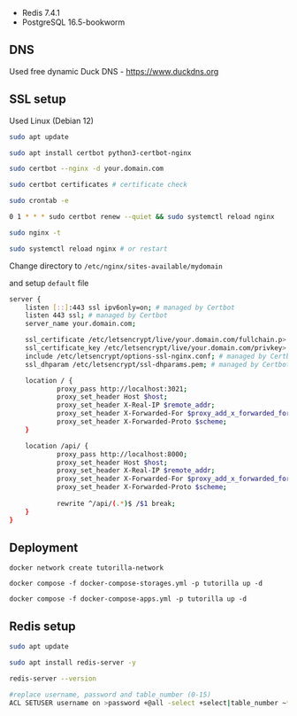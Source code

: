 

* Redis 7.4.1
* PostgreSQL 16.5-bookworm

## DNS

Used free dynamic Duck DNS - https://www.duckdns.org

## SSL setup

Used Linux (Debian 12)

```sh
sudo apt update

sudo apt install certbot python3-certbot-nginx

sudo certbot --nginx -d your.domain.com

sudo certbot certificates # certificate check

```

```sh
sudo crontab -e

0 1 * * * sudo certbot renew --quiet && sudo systemctl reload nginx

sudo nginx -t

sudo systemctl reload nginx # or restart
```

Change directory to `/etc/nginx/sites-available/mydomain`

and setup `default` file
```sh
server {
    listen [::]:443 ssl ipv6only=on; # managed by Certbot
    listen 443 ssl; # managed by Certbot
    server_name your.domain.com;

    ssl_certificate /etc/letsencrypt/live/your.domain.com/fullchain.p>
    ssl_certificate_key /etc/letsencrypt/live/your.domain.com/privkey>
    include /etc/letsencrypt/options-ssl-nginx.conf; # managed by Certbot
    ssl_dhparam /etc/letsencrypt/ssl-dhparams.pem; # managed by Certbot

    location / {
            proxy_pass http://localhost:3021;
            proxy_set_header Host $host;
            proxy_set_header X-Real-IP $remote_addr;
            proxy_set_header X-Forwarded-For $proxy_add_x_forwarded_for;
            proxy_set_header X-Forwarded-Proto $scheme;
    }

    location /api/ {
            proxy_pass http://localhost:8000;
            proxy_set_header Host $host;
            proxy_set_header X-Real-IP $remote_addr;
            proxy_set_header X-Forwarded-For $proxy_add_x_forwarded_for;
            proxy_set_header X-Forwarded-Proto $scheme;
            
            rewrite ^/api/(.*)$ /$1 break;
    }
}
```

## Deployment

```
docker network create tutorilla-network

docker compose -f docker-compose-storages.yml -p tutorilla up -d

docker compose -f docker-compose-apps.yml -p tutorilla up -d
```

## Redis setup

```sh
sudo apt update

sudo apt install redis-server -y

redis-server --version

#replace username, password and table_number (0-15)
ACL SETUSER username on >password +@all -select +select|table_number ~*
```